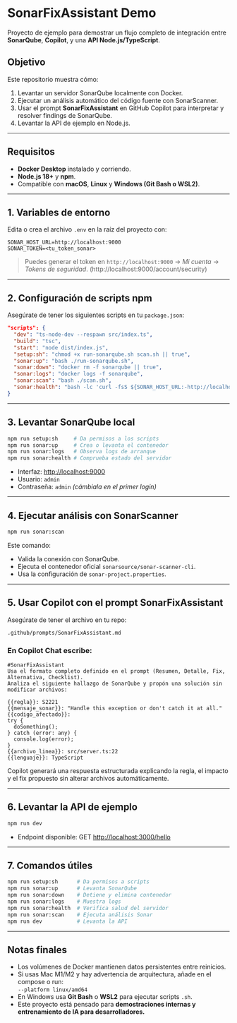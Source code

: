 # SonarFixAssistant Demo

Proyecto de ejemplo para demostrar un flujo completo de integración entre **SonarQube**, **Copilot**, y una **API Node.js/TypeScript**.

## Objetivo
Este repositorio muestra cómo:
1. Levantar un servidor SonarQube localmente con Docker.
2. Ejecutar un análisis automático del código fuente con SonarScanner.
3. Usar el prompt **SonarFixAssistant** en GitHub Copilot para interpretar y resolver findings de SonarQube.
4. Levantar la API de ejemplo en Node.js.

---

## Requisitos
- **Docker Desktop** instalado y corriendo.
- **Node.js 18+** y **npm**.
- Compatible con **macOS**, **Linux** y **Windows (Git Bash o WSL2)**.

---

## 1. Variables de entorno
Edita o crea el archivo `.env` en la raíz del proyecto con:

```env
SONAR_HOST_URL=http://localhost:9000
SONAR_TOKEN=<tu_token_sonar>
```

> Puedes generar el token en `http://localhost:9000` → *Mi cuenta* → *Tokens de seguridad*. (http://localhost:9000/account/security)

---

## 2. Configuración de scripts npm

Asegúrate de tener los siguientes scripts en tu `package.json`:

```json
"scripts": {
  "dev": "ts-node-dev --respawn src/index.ts",
  "build": "tsc",
  "start": "node dist/index.js",
  "setup:sh": "chmod +x run-sonarqube.sh scan.sh || true",
  "sonar:up": "bash ./run-sonarqube.sh",
  "sonar:down": "docker rm -f sonarqube || true",
  "sonar:logs": "docker logs -f sonarqube",
  "sonar:scan": "bash ./scan.sh",
  "sonar:health": "bash -lc 'curl -fsS ${SONAR_HOST_URL:-http://localhost:9000}/api/system/health || true'"
}
```

---

## 3. Levantar SonarQube local

```bash
npm run setup:sh     # Da permisos a los scripts
npm run sonar:up     # Crea o levanta el contenedor
npm run sonar:logs   # Observa logs de arranque
npm run sonar:health # Comprueba estado del servidor
```

- Interfaz: [http://localhost:9000](http://localhost:9000)  
- Usuario: `admin`  
- Contraseña: `admin` *(cámbiala en el primer login)*

---

## 4. Ejecutar análisis con SonarScanner

```bash
npm run sonar:scan
```

Este comando:
- Valida la conexión con SonarQube.
- Ejecuta el contenedor oficial `sonarsource/sonar-scanner-cli`.
- Usa la configuración de `sonar-project.properties`.

---

## 5. Usar Copilot con el prompt SonarFixAssistant

Asegúrate de tener el archivo en tu repo:
```
.github/prompts/SonarFixAssistant.md
```

### En Copilot Chat escribe:

```
#SonarFixAssistant
Usa el formato completo definido en el prompt (Resumen, Detalle, Fix, Alternativa, Checklist).
Analiza el siguiente hallazgo de SonarQube y propón una solución sin modificar archivos:

{{regla}}: S2221
{{mensaje_sonar}}: "Handle this exception or don't catch it at all."
{{codigo_afectado}}:
try {
  doSomething();
} catch (error: any) {
  console.log(error);
}
{{archivo_linea}}: src/server.ts:22
{{lenguaje}}: TypeScript
```

Copilot generará una respuesta estructurada explicando la regla, el impacto y el fix propuesto sin alterar archivos automáticamente.

---

## 6. Levantar la API de ejemplo

```bash
npm run dev
```

- Endpoint disponible: GET [http://localhost:3000/hello](http://localhost:3000/hello?name=World)

---

## 7. Comandos útiles

```bash
npm run setup:sh      # Da permisos a scripts
npm run sonar:up      # Levanta SonarQube
npm run sonar:down    # Detiene y elimina contenedor
npm run sonar:logs    # Muestra logs
npm run sonar:health  # Verifica salud del servidor
npm run sonar:scan    # Ejecuta análisis Sonar
npm run dev           # Levanta la API
```

---

## Notas finales
- Los volúmenes de Docker mantienen datos persistentes entre reinicios.
- Si usas Mac M1/M2 y hay advertencia de arquitectura, añade en el compose o run:  
  `--platform linux/amd64`
- En Windows usa **Git Bash** o **WSL2** para ejecutar scripts `.sh`.
- Este proyecto está pensado para **demostraciones internas y entrenamiento de IA para desarrolladores.**
